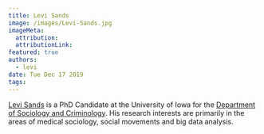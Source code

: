 ```yaml
---
title: Levi Sands
image: /images/Levi-Sands.jpg
imageMeta:
  attribution:
  attributionLink:
featured: true
authors:
  - levi
date: Tue Dec 17 2019
tags:
---
```


[Levi Sands](https://clas.uiowa.edu/sociology/people/levi-sands) is a PhD Candidate at the University of Iowa for the [Department of Sociology and Criminology](https://clas.uiowa.edu/sociology/). His research interests are primarily in the areas of medical sociology, social movements and big data analysis.
